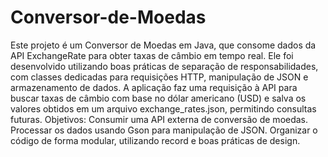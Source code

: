 # Conversor-de-Moedas
Este projeto é um Conversor de Moedas em Java, que consome dados da API ExchangeRate para obter taxas de câmbio em tempo real. Ele foi desenvolvido utilizando boas práticas de separação de responsabilidades, com classes dedicadas para requisições HTTP, manipulação de JSON e armazenamento de dados.
A aplicação faz uma requisição à API para buscar taxas de câmbio com base no dólar americano (USD) e salva os valores obtidos em um arquivo exchange_rates.json, permitindo consultas futuras.
Objetivos:
Consumir uma API externa de conversão de moedas.
Processar os dados usando Gson para manipulação de JSON.
Organizar o código de forma modular, utilizando record e boas práticas de design.

